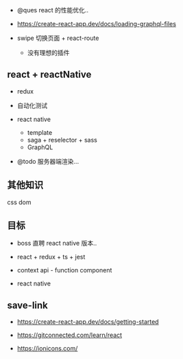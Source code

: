 - @ques react 的性能优化..

- https://create-react-app.dev/docs/loading-graphql-files

- swipe 切换页面 + react-route
  - 没有理想的插件

## react + reactNative

- redux

- 自动化测试

- react native

  - template
  - saga + reselector + sass
  - GraphQL

- @todo 服务器端渲染...

## 其他知识

css dom

## 目标

- boss 直聘 react native 版本..

- react + redux + ts + jest
- context api - function component
- react native

## save-link

- https://create-react-app.dev/docs/getting-started
- https://gitconnected.com/learn/react

- https://ionicons.com/
